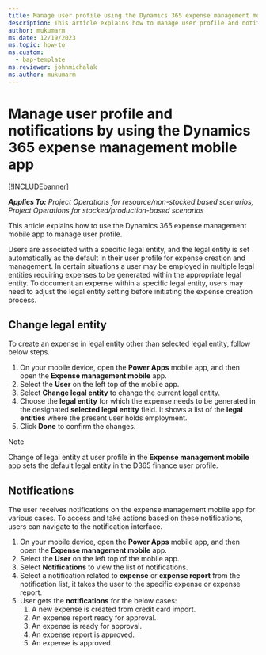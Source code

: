 ```yaml
---
title: Manage user profile using the Dynamics 365 expense management mobile app
description: This article explains how to manage user profile and notifications required to create or manage expenses using Dynamics 365 expense management mobile app.
author: mukumarm
ms.date: 12/19/2023
ms.topic: how-to
ms.custom: 
  - bap-template
ms.reviewer: johnmichalak
ms.author: mukumarm
---
```


# Manage user profile and notifications by using the Dynamics 365 expense management mobile app

[!INCLUDE[banner](../includes/banner.md)]

_**Applies To:** Project Operations for resource/non-stocked based scenarios, Project Operations for stocked/production-based scenarios_

This article explains how to use the Dynamics 365 expense management mobile app to manage user profile.

Users are associated with a specific legal entity, and the legal entity is set automatically as the default in their user profile for expense creation and management. In certain situations a user may be employed in multiple legal entities requiring expenses to be generated within the appropriate legal entity. To document an expense within a specific legal entity, users may need to adjust the legal entity setting before initiating the expense creation process.

## Change legal entity

To create an expense in legal entity other than selected legal entity, follow below steps.

1. On your mobile device, open the **Power Apps** mobile app, and then open the **Expense management mobile** app.
1. Select the **User** on the left top of the mobile app. 
1. Select **Change legal entity** to change the current legal entity. 
1. Choose the **legal entity** for which the expense needs to be generated in the designated **selected legal entity** field. It shows a list of the **legal entities** where the present user holds employment.
1. Click **Done** to confirm the changes.

> [!NOTE]
> Change of legal entity at user profile in the **Expense management mobile** app sets the default legal entity in the D365 finance user profile.

## Notifications

The user receives notifications on the expense management mobile app for various cases. To access and take actions based on these notifications, users can navigate to the notification interface.

1. On your mobile device, open the **Power Apps** mobile app, and then open the **Expense management mobile** app.
1. Select the **User** on the left top of the mobile app. 
1. Select **Notifications** to view the list of notifications.
1. Select a notification related to **expense** or **expense report** from the notification list, it takes the user to the specific expense or expense report.
1. User gets the **notifications** for the below cases:
   1. A new expense is created from credit card import.
   1. An expense report ready for approval.
   1. An expense is ready for approval.
   1. An expense report is approved.
   1. An expense is approved. 

